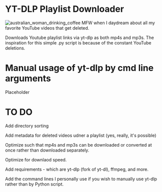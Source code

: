 # YT-DLP Playlist Downloader
![australian_woman_drinking_coffee](https://github.com/BaileyPillon/yt-dlp-playlist-downloader/assets/138253619/4562ebd3-ed4d-4004-95c5-6852d94b3156)
MFW when I daydream about all my favorite YouTube videos that get deleted.

Downloads Youtube playlist links via yt-dlp as both mp4s and mp3s. The inspiration for this simple .py script is because of the constant YouTube deletions.

# Manual usage of yt-dlp by cmd line arguments
Placeholder

# TO DO

Add directory sorting

Add metadata for deleted videos udner a playlist (yes, really, it's possible)

Optimize such that mp4s and mp3s can be downloaded or converted at once rather than downloaded separately.

Optimize for downlaod speed.

Add requirements - which are yt-dlp (fork of yt-dl), ffmpeg, and more.

Add the command lines I personally use if you wish to manually use yt-dlp rather than by Python script.

